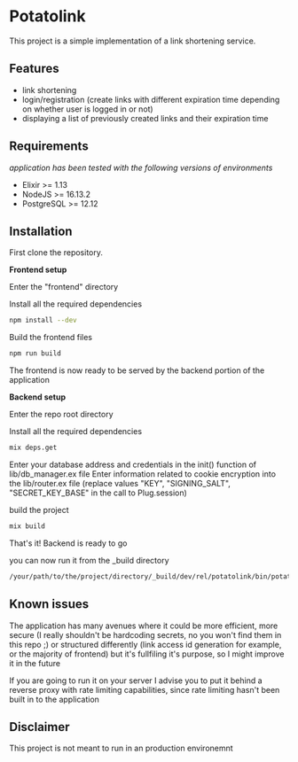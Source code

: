 # Potatolink

This project is a simple implementation of a link shortening service.

## Features
- link shortening
- login/registration (create links with different expiration time depending on whether user is logged in or not)
- displaying a list of previously created links and their expiration time

## Requirements
*application has been tested with the following versions of environments*

- Elixir >= 1.13
- NodeJS >= 16.13.2
- PostgreSQL >= 12.12

## Installation

First clone the repository.

**Frontend setup**

Enter the "frontend" directory

Install all the required dependencies

```bash
npm install --dev
```

Build the frontend files

```bash
npm run build
```

The frontend is now ready to be served by the backend portion of the application

**Backend setup**

Enter the repo root directory

Install all the required dependencies

```bash
mix deps.get
```

Enter your database address and credentials in the init() function of lib/db_manager.ex file
Enter information related to cookie encryption into the lib/router.ex file (replace values "KEY", "SIGNING_SALT", "SECRET_KEY_BASE" in the call to Plug.session)

build the project

```bash
mix build
```

That's it! Backend is ready to go

you can now run it from the _build directory
```bash
/your/path/to/the/project/directory/_build/dev/rel/potatolink/bin/potatolink start
```

## Known issues

The application has many avenues where it could be more efficient, more secure (I really shouldn't be hardcoding secrets, no you won't find them in this repo ;) or structured differently (link access id generation for example, or the majority of frontend) but it's fullfiling it's purpose, so I might improve it in the future

If you are going to run it on your server I advise you to put it behind a reverse proxy with rate limiting capabilities, since rate limiting hasn't been built in to the application

## Disclaimer
This project is not meant to run in an production environemnt

